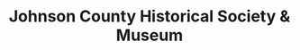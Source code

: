 ---
layout: repo
title: "Johnson County Historical Society & Museum"
id: 11632
permalink: repos/11632/
---